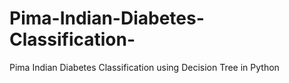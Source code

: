 # Pima-Indian-Diabetes-Classification-
Pima Indian Diabetes Classification using Decision Tree in Python
